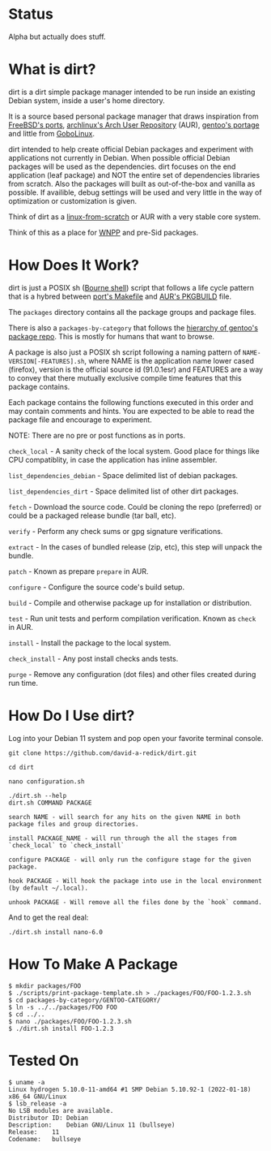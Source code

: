# Status

Alpha but actually does stuff.

# What is dirt?

dirt is a dirt simple package manager intended to be run inside an existing Debian system, inside a user's home directory.
 
It is a source based personal package manager that draws inspiration from [FreeBSD's ports](https://www.freshports.org), [archlinux's Arch User Repository](https://aur.archlinux.org/packages) (AUR), [gentoo's portage](https://packages.gentoo.org) and little from [GoboLinux](https://gobolinux.org).

dirt intended to help create official Debian packages and experiment with applications not currently in Debian.  When possible official Debian packages will be used as the dependencies.  dirt focuses on the end application (leaf package) and NOT the entire set of dependencies libraries from scratch.  Also the packages will built as out-of-the-box and vanilla as possible.  If availible, debug settings will be used and very little in the way of optimization or customization is given.

Think of dirt as a [linux-from-scratch](https://www.linuxfromscratch.org/) or AUR with a very stable core system.

Think of this as a place for [WNPP](https://www.debian.org/devel/wnpp/) and pre-Sid packages.

# How Does It Work?

dirt is just a POSIX sh ([Bourne shell](https://en.wikipedia.org/wiki/Bourne_shell)) script that follows a life cycle pattern that is a hybred between [port's Makefile](https://docs.freebsd.org/en/books/porters-handbook/order/#porting-order-targets) and [AUR's PKGBUILD](https://wiki.archlinux.org/title/PKGBUILD) file.

The `packages` directory contains all the package groups and package files.

There is also a `packages-by-category` that follows the [hierarchy of gentoo's package repo](https://gitweb.gentoo.org/repo/gentoo.git/tree/).  This is mostly for humans that want to browse.

A package is also just a POSIX sh script following a naming pattern of `NAME-VERSION[-FEATURES].sh`, where NAME is the application name lower cased (firefox), version is the official source id (91.0.1esr) and FEATURES are a way to convey that there mutually exclusive compile time features that this package contains.

Each package contains the following functions executed in this order and may contain comments and hints.  You are expected to be able to read the package file and encourage to experiment.

NOTE: There are no pre or post functions as in ports.

`check_local` - A sanity check of the local system.  Good place for things like CPU compatiblity, in case the application has inline assembler.

`list_dependencies_debian` - Space delimited list of debian packages.

`list_dependencies_dirt` - Space delimited list of other dirt packages.

`fetch` - Download the source code.  Could be cloning the repo (preferred) or could be a packaged release bundle (tar ball, etc).

`verify` - Perform any check sums or gpg signature verifications.

`extract` - In the cases of bundled release (zip, etc), this step will unpack the bundle.

`patch` - Known as prepare `prepare` in AUR.

`configure` - Configure the source code's build setup.

`build` - Compile and otherwise package up for installation or distribution.

`test` - Run unit tests and perform compilation verification.  Known as `check` in AUR.

`install` - Install the package to the local system.

`check_install` - Any post install checks ands tests.

`purge` - Remove any configuration (dot files) and other files created during run time.


# How Do I Use dirt?

Log into your Debian 11 system and pop open your favorite terminal console.

```shell
git clone https://github.com/david-a-redick/dirt.git

cd dirt

nano configuration.sh

./dirt.sh --help
dirt.sh COMMAND PACKAGE

search NAME - will search for any hits on the given NAME in both package files and group directories.

install PACKAGE_NAME - will run through the all the stages from `check_local` to `check_install`

configure PACKAGE - will only run the configure stage for the given package.

hook PACKAGE - Will hook the package into use in the local environment (by default ~/.local).

unhook PACKAGE - Will remove all the files done by the `hook` command.
```

And to get the real deal:

```shell
./dirt.sh install nano-6.0
```

# How To Make A Package

```shell
$ mkdir packages/FOO
$ ./scripts/print-package-template.sh > ./packages/FOO/FOO-1.2.3.sh
$ cd packages-by-category/GENTOO-CATEGORY/
$ ln -s ../../packages/FOO FOO
$ cd ../..
$ nano ./packages/FOO/FOO-1.2.3.sh
$ ./dirt.sh install FOO-1.2.3
```

# Tested On

```shell
$ uname -a
Linux hydrogen 5.10.0-11-amd64 #1 SMP Debian 5.10.92-1 (2022-01-18) x86_64 GNU/Linux
$ lsb_release -a
No LSB modules are available.
Distributor ID:	Debian
Description:	Debian GNU/Linux 11 (bullseye)
Release:	11
Codename:	bullseye
```
